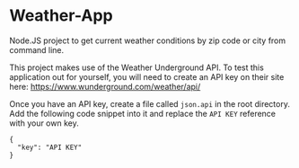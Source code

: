 # Weather-App
Node.JS project to get current weather conditions by zip code or city from command line.

This project makes use of the Weather Underground API. To test this application out for yourself, you will need to create an API key on their site here: https://www.wunderground.com/weather/api/

Once you have an API key, create a file called `json.api` in the root directory. Add the following code snippet into it and replace the `API KEY` reference with your own key.

```
{
  "key": "API KEY"
}
```
